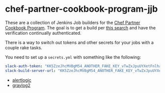 # chef-partner-cookbook-program-jjb

These are a collection of Jenkins Job builders for the [Chef Partner Cookbook Program][cpcp].
The goal is to get a build per [this search][search] and have the verification
continually authenticated.

There is a way to switch out tokens and other secrets for your jobs with a
couple rake tasks.

You need to set up a `secrets.yml` with something like the following:

```yaml
slack-auth-token: "KK5ZzeJhcMVBgM54_ANOTHER_FAKE_KEY_vTwZxJpuUYXetFnlha81EyH"
slack-build-server-url: "KK5ZzeJhcMVBgM54_ANOTHER_FAKE_KEY_vTwZxJpuUYXetFnlha81EyH"
```

- [alertlogic][alertlogic]
- [graylog2][graylog2]


[cpcp]: https://www.chef.io/blog/2016/02/23/chef-launches-partner-cookbook-program-to-expand-devops-ready-technology-ecosystem/
[search]: https://supermarket.chef.io/cookbooks?utf8=✓&q=&badges%5B%5D=partner&platforms%5B%5D=
[alertlogic]: ./jobs/al_agents-cookbook.yml
[graylog2]: ./jobs/graylog2-cookbook.yml
